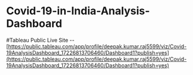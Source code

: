 # Covid-19-in-India-Analysis-Dashboard

#Tableau Public Live Site 
-- [https://public.tableau.com/app/profile/deepak.kumar.raj5599/viz/Covid-19AnalysisDashboard_17226813706460/Dashboard1?publish=yes](https://public.tableau.com/app/profile/deepak.kumar.raj5599/viz/Covid-19AnalysisDashboard_17226813706460/Dashboard1?publish=yes)
